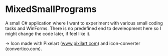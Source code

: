 # MixedSmallPrograms

A small C# application where I want to experiment with various small coding tasks and WinForms.
There is no predefined end to develeopment here so I might change the code later, if feel like it.

-> Icon made with Pixelart (www.pixilart.com) and icon-converter (convertico.com).

